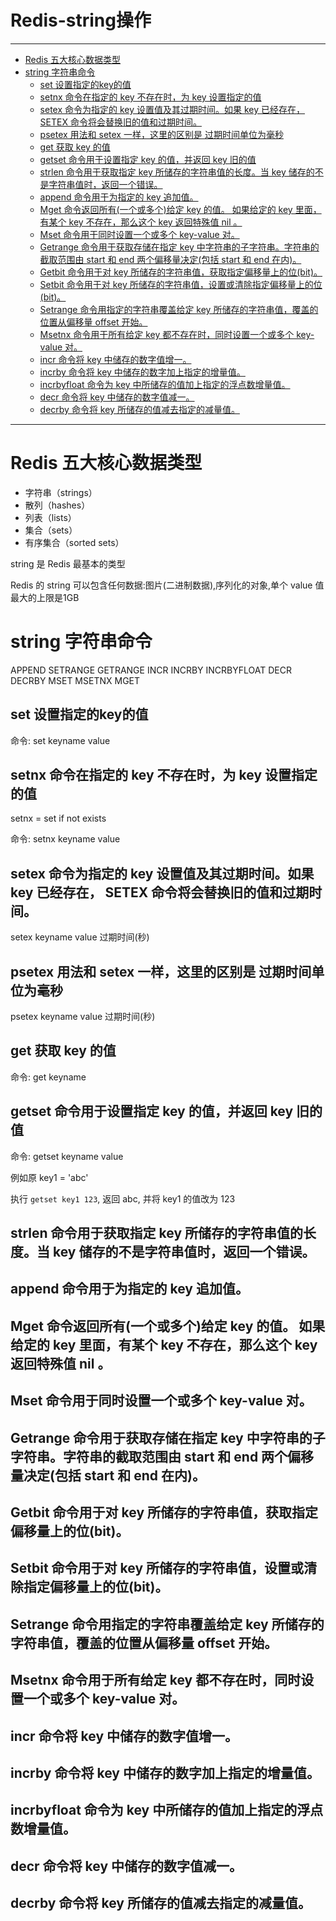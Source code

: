 <h1> Redis-string操作 </h1>

---

- [Redis 五大核心数据类型](#redis-五大核心数据类型)
- [string 字符串命令](#string-字符串命令)
	- [set 设置指定的key的值](#set-设置指定的key的值)
	- [setnx 命令在指定的 key 不存在时，为 key 设置指定的值](#setnx-命令在指定的-key-不存在时为-key-设置指定的值)
	- [setex 命令为指定的 key 设置值及其过期时间。如果 key 已经存在， SETEX 命令将会替换旧的值和过期时间。](#setex-命令为指定的-key-设置值及其过期时间如果-key-已经存在-setex-命令将会替换旧的值和过期时间)
	- [psetex 用法和 setex 一样，这里的区别是 过期时间单位为毫秒](#psetex-用法和-setex-一样这里的区别是-过期时间单位为毫秒)
	- [get 获取 key 的值](#get-获取-key-的值)
	- [getset 命令用于设置指定 key 的值，并返回 key 旧的值](#getset-命令用于设置指定-key-的值并返回-key-旧的值)
	- [strlen 命令用于获取指定 key 所储存的字符串值的长度。当 key 储存的不是字符串值时，返回一个错误。](#strlen-命令用于获取指定-key-所储存的字符串值的长度当-key-储存的不是字符串值时返回一个错误)
	- [append 命令用于为指定的 key 追加值。](#append-命令用于为指定的-key-追加值)
	- [Mget 命令返回所有(一个或多个)给定 key 的值。 如果给定的 key 里面，有某个 key 不存在，那么这个 key 返回特殊值 nil 。](#mget-命令返回所有一个或多个给定-key-的值-如果给定的-key-里面有某个-key-不存在那么这个-key-返回特殊值-nil-)
	- [Mset 命令用于同时设置一个或多个 key-value 对。](#mset-命令用于同时设置一个或多个-key-value-对)
	- [Getrange 命令用于获取存储在指定 key 中字符串的子字符串。字符串的截取范围由 start 和 end 两个偏移量决定(包括 start 和 end 在内)。](#getrange-命令用于获取存储在指定-key-中字符串的子字符串字符串的截取范围由-start-和-end-两个偏移量决定包括-start-和-end-在内)
	- [Getbit 命令用于对 key 所储存的字符串值，获取指定偏移量上的位(bit)。](#getbit-命令用于对-key-所储存的字符串值获取指定偏移量上的位bit)
	- [Setbit 命令用于对 key 所储存的字符串值，设置或清除指定偏移量上的位(bit)。](#setbit-命令用于对-key-所储存的字符串值设置或清除指定偏移量上的位bit)
	- [Setrange 命令用指定的字符串覆盖给定 key 所储存的字符串值，覆盖的位置从偏移量 offset 开始。](#setrange-命令用指定的字符串覆盖给定-key-所储存的字符串值覆盖的位置从偏移量-offset-开始)
	- [Msetnx 命令用于所有给定 key 都不存在时，同时设置一个或多个 key-value 对。](#msetnx-命令用于所有给定-key-都不存在时同时设置一个或多个-key-value-对)
	- [incr 命令将 key 中储存的数字值增一。](#incr-命令将-key-中储存的数字值增一)
	- [incrby 命令将 key 中储存的数字加上指定的增量值。](#incrby-命令将-key-中储存的数字加上指定的增量值)
	- [incrbyfloat 命令为 key 中所储存的值加上指定的浮点数增量值。](#incrbyfloat-命令为-key-中所储存的值加上指定的浮点数增量值)
	- [decr 命令将 key 中储存的数字值减一。](#decr-命令将-key-中储存的数字值减一)
	- [decrby 命令将 key 所储存的值减去指定的减量值。](#decrby-命令将-key-所储存的值减去指定的减量值)

---

# Redis 五大核心数据类型

- 字符串（strings）
- 散列（hashes）
- 列表（lists）
- 集合（sets）
- 有序集合（sorted sets）

string 是 Redis 最基本的类型

Redis 的 string 可以包含任何数据:图片(二进制数据),序列化的对象,单个 value 值最大的上限是1GB

# string 字符串命令





APPEND
SETRANGE
GETRANGE
INCR
INCRBY
INCRBYFLOAT
DECR
DECRBY
MSET
MSETNX
MGET

## set 设置指定的key的值
    
命令: set keyname value

## setnx 命令在指定的 key 不存在时，为 key 设置指定的值

setnx = set if not exists

命令: setnx keyname value

## setex 命令为指定的 key 设置值及其过期时间。如果 key 已经存在， SETEX 命令将会替换旧的值和过期时间。

setex keyname value 过期时间(秒)

## psetex 用法和 setex 一样，这里的区别是 过期时间单位为毫秒

psetex keyname value 过期时间(秒)

## get 获取 key 的值

命令: get keyname

## getset 命令用于设置指定 key 的值，并返回 key 旧的值

命令: getset keyname value

例如原 key1 = 'abc'

执行 `getset key1 123`, 返回 abc, 并将 key1 的值改为 123

## strlen 命令用于获取指定 key 所储存的字符串值的长度。当 key 储存的不是字符串值时，返回一个错误。

## append 命令用于为指定的 key 追加值。

## Mget 命令返回所有(一个或多个)给定 key 的值。 如果给定的 key 里面，有某个 key 不存在，那么这个 key 返回特殊值 nil 。

## Mset 命令用于同时设置一个或多个 key-value 对。


## Getrange 命令用于获取存储在指定 key 中字符串的子字符串。字符串的截取范围由 start 和 end 两个偏移量决定(包括 start 和 end 在内)。


## Getbit 命令用于对 key 所储存的字符串值，获取指定偏移量上的位(bit)。



## Setbit 命令用于对 key 所储存的字符串值，设置或清除指定偏移量上的位(bit)。



## Setrange 命令用指定的字符串覆盖给定 key 所储存的字符串值，覆盖的位置从偏移量 offset 开始。


## Msetnx 命令用于所有给定 key 都不存在时，同时设置一个或多个 key-value 对。


## incr 命令将 key 中储存的数字值增一。

## incrby 命令将 key 中储存的数字加上指定的增量值。

## incrbyfloat 命令为 key 中所储存的值加上指定的浮点数增量值。

## decr 命令将 key 中储存的数字值减一。

## decrby 命令将 key 所储存的值减去指定的减量值。


